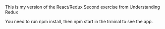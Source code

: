 This is my version of the React/Redux Second exercise from Understanding Redux

You need to run npm install, then npm start in the trminal to see the app.